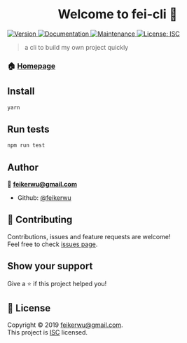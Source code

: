 <h1 align="center">Welcome to fei-cli 👋</h1>
<p>
  <a href="https://www.npmjs.com/package/fei-cli" target="_blank">
    <img alt="Version" src="https://img.shields.io/npm/v/fei-cli.svg">
  </a>
  <a href="https://github.com/feikerwu/fei-cli#readme" target="_blank">
    <img alt="Documentation" src="https://img.shields.io/badge/documentation-yes-brightgreen.svg" />
  </a>
  <a href="https://github.com/feikerwu/fei-cli/graphs/commit-activity" target="_blank">
    <img alt="Maintenance" src="https://img.shields.io/badge/Maintained%3F-yes-green.svg" />
  </a>
  <a href="https://github.com/feikerwu/fei-cli/blob/master/LICENSE" target="_blank">
    <img alt="License: ISC" src="https://img.shields.io/github/license/feikerwu/fei-cli" />
  </a>
</p>

> a cli to build my own project quickly

### 🏠 [Homepage](https://github.com/feikerwu/fei-cli#readme)

## Install

```sh
yarn
```

## Run tests

```sh
npm run test
```

## Author

👤 **feikerwu@gmail.com**

* Github: [@feikerwu](https://github.com/feikerwu)

## 🤝 Contributing

Contributions, issues and feature requests are welcome!<br />Feel free to check [issues page](https://github.com/feikerwu/fei-cli/issues).

## Show your support

Give a ⭐️ if this project helped you!

## 📝 License

Copyright © 2019 [feikerwu@gmail.com](https://github.com/feikerwu).<br />
This project is [ISC](https://github.com/feikerwu/fei-cli/blob/master/LICENSE) licensed.
